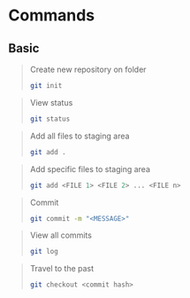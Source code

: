 # Commands

## Basic

> Create new repository on folder<br>
>```bash
>git init
>```

> View status<br>
>```bash
>git status
>```

> Add all files to staging area<br>
>```bash
>git add .
>```

> Add specific files to staging area<br>
>```bash
>git add <FILE 1> <FILE 2> ... <FILE n>
>```

> Commit<br>
>```bash
>git commit -m "<MESSAGE>"
>```

> View all commits<br>
>```bash
>git log
>```

> Travel to the past<br>
>```bash
>git checkout <commit hash>
>```